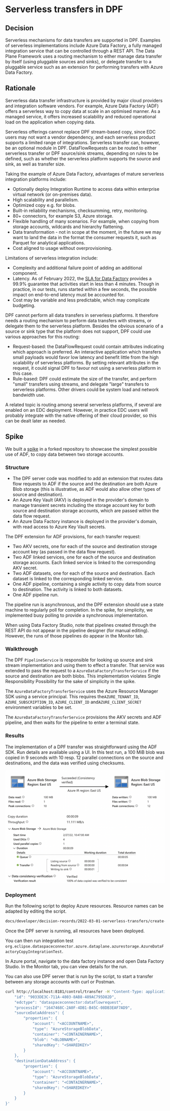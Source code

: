 # Serverless transfers in DPF

## Decision

Serverless mechanisms for data transfers are supported in DPF. Examples of serverless implementations include Azure Data Factory, a fully managed integration service that can be controlled through a REST API.
The Data Plane Framework uses a routing mechanism to either manage data transfer by itself (using pluggable sources and sinks), or delegate transfer to a pluggable service such as an extension for performing transfers with Azure Data Factory.

## Rationale

Serverless data transfer infrastructure is provided by major cloud providers and integration software vendors. For example, Azure Data Factory (ADF) offers a serverless way to copy data at scale in an optimised manner. As a managed service, it offers increased scalability and reduced operational load on the application when copying data.

Serverless offerings cannot replace DPF stream-based copy, since EDC users may not want a vendor dependency, and each serverless product supports a limited range of integrations. Serverless transfer can, however, be an optional module in DPF. DataFlowRequests can be routed to either serverless transfer or DPF source/sink streams, depending on rules to be defined, such as whether the serverless platform supports the source and sink, as well as transfer size.

Taking the example of Azure Data Factory, advantages of mature serverless integration platforms include:

- Optionally deploy Integration Runtime to access data within enterprise virtual network (or on-premises data).
- High scalability and parallelism.
- Optimized copy e.g. for blobs.
- Built-in reliability mechanisms, checksumming, retry, monitoring.
- 80+ connectors, for example S3, Azure storage.
- Flexible handling of many scenarios. For example, when copying from storage accounts, wildcards and hierarchy flattening.
- Data transformation - not in scope at the moment, in the future we may want to land the data in the format the consumer requests it, such as Parquet for analytical applications.
- Cost aligned to usage without overprovisioning.

Limitations of serverless integration include:

- Complexity and additional failure point of adding an additional component.
- Latency. As of February 2022, the [SLA for Data Factory](https://azure.microsoft.com/en-us/support/legal/sla/data-factory/v1_2/) provides a 99.9% guarantee that activities start in less than 4 minutes. Though in practice, in our tests, runs started within a few seconds, the possible impact on end-to-end latency must be accounted for.
- Cost may be variable and less predictable, which may complicate budgeting.

DPF cannot perform all data transfers in serverless platforms. It therefore needs a routing mechanism to perform data transfers with streams, or delegate them to the serverless platform. Besides the obvious scenario of a source or sink type that the platform does not support, DPF could use various approaches for this routing:

- Request-based: the DataFlowRequest could contain attributes indicating which approach is preferred. An interactive application which transfers small payloads would favor low latency and benefit little from the high scalability of serverless platforms. By setting relevant attributes in the request, it could signal DPF to favour not using a serverless platform in this case.
- Rule-based: DPF could estimate the size of the transfer, and perform "small" transfers using streams, and delegate "large" transfers to serverless platforms. Other drivers could be system load and network bandwidth use.

A related topic is routing among several serverless platforms, if several are enabled on an EDC deployment. However, in practice EDC users will probably integrate with the native offering of their cloud provider, so this can be dealt later as needed.

## Spike

We built a [spike](https://github.com/agera-edc/DataSpaceConnector/pull/112) in a forked repository to showcase the simplest possible use of ADF, to copy data between two storage accounts.

### Structure

- The DPF server code was modified to add an extension that routes data flow requests to ADF if the source and the destination are both Azure Blob storage (this is illustrative, as ADF would also allow other types of source and destination).
- An Azure Key Vault (AKV) is deployed in the provider's domain to manage transient secrets including the storage account key for both source and destination storage accounts, which are passed within the data flow request.
- An Azure Data Factory instance is deployed in the provider's domain, with read access to Azure Key Vault secrets.

The DPF extension for ADF provisions, for each transfer request:

- Two AKV secrets, one for each of the source and destination storage account key (as passed in the data flow request).
- Two ADF linked services, one for each of the source and destination storage accounts. Each linked service is linked to the corresponding AKV secret.
- Two ADF datasets, one for each of the source and destination. Each dataset is linked to the corresponding linked service.
- One ADF pipeline, containing a single activity to copy data from source to destination. The activity is linked to both datasets.
- One ADF pipeline run.

The pipeline run is asynchronous, and the DPF extension should use a state machine to regularly poll for completion. In the spike, for simplicity, we implemented busy polling to provide a synchronous implementation.

When using Data Factory Studio, note that pipelines created through the REST API do not appear in the pipeline designer (for manual editing). However, the runs of those pipelines do appear in the Monitor tab.

### Walkthrough

The DPF `PipelineService` is responsible for looking up source and sink stream implementation and using them to effect a transfer. That service was extended to pass the request to a `AzureDataFactoryTransferService` if the source and destination are both blobs. This implementation violates Single Responsibility Possibility for the sake of simplicity in the spike.

The `AzureDataFactoryTransferService` uses the Azure Resource Manager SDK using a service principal. This requires the`AZURE_TENANT_ID`, `AZURE_SUBSCRIPTION_ID`,  `AZURE_CLIENT_ID` and`AZURE_CLIENT_SECRET` environment variables to be set.

The `AzureDataFactoryTransferService` provisions the AKV secrets and ADF pipeline, and then waits for the pipeline to enter a terminal state.

### Results

The implementation of a DPF transfer was straightforward using the ADF SDK. Run details are available using a UI. In this test run, a 100 MiB blob was copied in 9 seconds with 10 resp. 12 parallel connections on the source and destinations, and the data was verified using checksums.

![ADF run](adf-run-details.png)

### Deployment

Run the following script to deploy Azure resources. Resource names can be adapted by editing the script.

```bash
docs/developer/decision-records/2022-03-01-serverless-transfers/create-resources-and-run-server.sh
```

Once the DPF server is running, all resources have been deployed.

You can then run integration test `org.eclipse.dataspaceconnector.azure.dataplane.azurestorage.AzureDataFactoryCopyIntegrationTest`.

In Azure portal, navigate to the data factory instance and open Data Factory Studio. In the Monitor tab, you can view details for the run.

You can also use DPF server that is run by the script, to start a transfer between any storage accounts with curl or Postman.

```bash
curl http://localhost:8181/control/transfer -H "Content-Type: application/json" --data '{
    "id": "9033DE3C-711A-4803-8AB8-489AC795D82D",
    "edctype": "dataspaceconnector:dataflowrequest",
    "processId": "1647468C-2A0F-4DB1-B45C-08DB3EAF7AD9",
    "sourceDataAddress": {
        "properties": {
            "account": "<ACCOUNTNAME>",
            "type": "AzureStorageBlobData",
            "container": "<CONTAINERNAME>",
            "blob": "<BLOBNAME>",
            "sharedKey": "<SHAREDKEY>"
        }
    },
    "destinationDataAddress": {
        "properties": {
            "account": "<ACCOUNTNAME>",
            "type": "AzureStorageBlobData",
            "container": "<CONTAINERNAME>",
            "sharedKey": "<SHAREDKEY>"
        }
    }
}'

```

